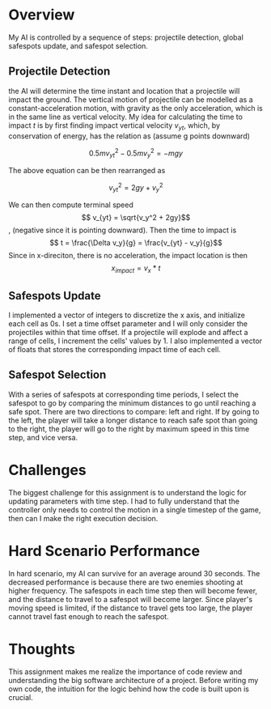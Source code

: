 # Overview
My AI is controlled by a sequence of steps: projectile detection, global safespots update, and safespot selection.

## Projectile Detection
the AI will determine the time instant and location that a projectile will impact the ground. The vertical motion of projectile can be modelled as a constant-acceleration motion, with gravity as the only acceleration, which is in the same line as vertical velocity. My idea for calculating the time to impact $t$ is by first finding impact vertical velocity $v_{yt}$, which, by conservation of energy, has the relation as (assume g points downward)

$$ 0.5mv_{yt}^2 - 0.5mv_y^2 = - mgy$$

The above equation can be then rearranged as 

$$v_{yt}^2 = 2gy + v_y^2$$

We can then compute terminal speed
$$ v_{yt} = \sqrt{v_y^2 + 2gy}$$
, (negative since it is pointing downward). Then the time to impact is
$$ t = \frac{\Delta v_y}{g} = \frac{v_{yt} - v_y}{g}$$
Since in x-direciton, there is no acceleration, the impact location is then 
$$x_{impact} = v_x * t$$

## Safespots Update
I implemented a vector of integers to discretize the x axis, and initialize each cell as 0s. I set a time offset parameter and I will only consider the projectiles within that time offset. If a projectile will explode and affect a range of cells, I increment the cells' values by 1. I also implemented a vector of floats that stores the corresponding impact time of each cell.

## Safespot Selection
With a series of safespots at corresponding time periods, I select the safespot to go by comparing the minimum distances to go until reaching a safe spot. There are two directions to compare: left and right. If by going to the left, the player will take a longer distance to reach safe spot than going to the right, the player will go to the right by maximum speed in this time step, and vice versa.

# Challenges
The biggest challenge for this assignment is to understand the logic for updating parameters with time step. I had to fully understand that the controller only needs to control the motion in a single timestep of the game, then can I make the right execution decision. 

# Hard Scenario Performance
In hard scenario, my AI can survive for an average around 30 seconds. The decreased performance is because there are two enemies shooting at higher frequency. The safespots in each time step then will become fewer, and the distance to travel to a safespot will become larger. Since player's moving speed is limited, if the distance to travel gets too large, the player cannot travel fast enough to reach the safespot. 
# Thoughts
This assignment makes me realize the importance of code review and understanding the big software architecture of a project. Before writing my own code, the intuition for the logic behind how the code is built upon is crucial. 